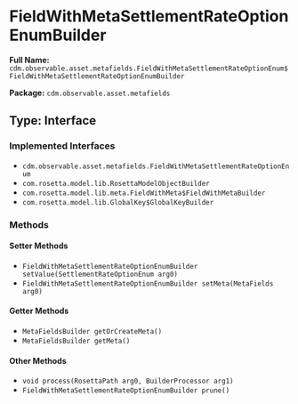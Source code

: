 # FieldWithMetaSettlementRateOptionEnumBuilder

**Full Name:** `cdm.observable.asset.metafields.FieldWithMetaSettlementRateOptionEnum$FieldWithMetaSettlementRateOptionEnumBuilder`

**Package:** `cdm.observable.asset.metafields`

## Type: Interface

### Implemented Interfaces

- `cdm.observable.asset.metafields.FieldWithMetaSettlementRateOptionEnum`
- `com.rosetta.model.lib.RosettaModelObjectBuilder`
- `com.rosetta.model.lib.meta.FieldWithMeta$FieldWithMetaBuilder`
- `com.rosetta.model.lib.GlobalKey$GlobalKeyBuilder`

### Methods

#### Setter Methods

- `FieldWithMetaSettlementRateOptionEnumBuilder setValue(SettlementRateOptionEnum arg0)`
- `FieldWithMetaSettlementRateOptionEnumBuilder setMeta(MetaFields arg0)`

#### Getter Methods

- `MetaFieldsBuilder getOrCreateMeta()`
- `MetaFieldsBuilder getMeta()`

#### Other Methods

- `void process(RosettaPath arg0, BuilderProcessor arg1)`
- `FieldWithMetaSettlementRateOptionEnumBuilder prune()`

